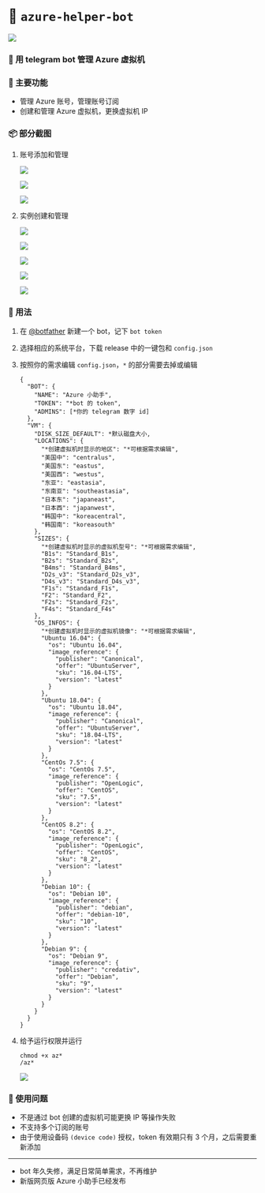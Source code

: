 # 🏺 `azure-helper-bot`

![](.README.MD_images/a2d1fdf3.png)

### 🍾 用 telegram bot 管理 Azure 虚拟机

### 🔖 主要功能

+ 管理 Azure 账号，管理账号订阅
+ 创建和管理 Azure 虚拟机，更换虚拟机 IP

### 📦 部分截图

1. 账号添加和管理

   ![](.README.MD_images/e815d712.png)

   ![](.README.MD_images/7f1ab67c.png)

   ![](.README.MD_images/abd90457.png)

2. 实例创建和管理

   ![](.README.MD_images/b69421f5.png)

   ![](.README.MD_images/03508508.png)

   ![](.README.MD_images/f71ed087.png)

   ![](.README.MD_images/c082551f.png)

   ![](.README.MD_images/0655ae9e.png)

### 🌌 用法

1. 在 [@botfather](https://t.me/botfather) 新建一个 bot，记下 `bot token`

2. 选择相应的系统平台，下载 release 中的一键包和 `config.json`

3. 按照你的需求编辑 `config.json`，`*` 的部分需要去掉或编辑

   ```
   {
     "BOT": {
       "NAME": "Azure 小助手",
       "TOKEN": "*bot 的 token",
       "ADMINS": [*你的 telegram 数字 id]
     },
     "VM": {
       "DISK_SIZE_DEFAULT": *默认磁盘大小,
       "LOCATIONS": {
         "*创建虚拟机时显示的地区": "*可根据需求编辑",
         "美国中": "centralus",
         "美国东": "eastus",
         "美国西": "westus",
         "东亚": "eastasia",
         "东南亚": "southeastasia",
         "日本东": "japaneast",
         "日本西": "japanwest",
         "韩国中": "koreacentral",
         "韩国南": "koreasouth"
       },
       "SIZES": {
         "*创建虚拟机时显示的虚拟机型号": "*可根据需求编辑",
         "B1s": "Standard_B1s",
         "B2s": "Standard_B2s",
         "B4ms": "Standard_B4ms",
         "D2s_v3": "Standard_D2s_v3",
         "D4s_v3": "Standard_D4s_v3",
         "F1s": "Standard_F1s",
         "F2": "Standard_F2",
         "F2s": "Standard_F2s",
         "F4s": "Standard_F4s"
       },
       "OS_INFOS": {
         "*创建虚拟机时显示的虚拟机镜像": "*可根据需求编辑",
         "Ubuntu 16.04": {
           "os": "Ubuntu 16.04",
           "image_reference": {
             "publisher": "Canonical",
             "offer": "UbuntuServer",
             "sku": "16.04-LTS",
             "version": "latest"
           }
         },
         "Ubuntu 18.04": {
           "os": "Ubuntu 18.04",
           "image_reference": {
             "publisher": "Canonical",
             "offer": "UbuntuServer",
             "sku": "18.04-LTS",
             "version": "latest"
           }
         },
         "CentOs 7.5": {
           "os": "CentOs 7.5",
           "image_reference": {
             "publisher": "OpenLogic",
             "offer": "CentOS",
             "sku": "7.5",
             "version": "latest"
           }
         },
         "CentOS 8.2": {
           "os": "CentOS 8.2",
           "image_reference": {
             "publisher": "OpenLogic",
             "offer": "CentOS",
             "sku": "8_2",
             "version": "latest"
           }
         },
         "Debian 10": {
           "os": "Debian 10",
           "image_reference": {
             "publisher": "debian",
             "offer": "debian-10",
             "sku": "10",
             "version": "latest"
           }
         },
         "Debian 9": {
           "os": "Debian 9",
           "image_reference": {
             "publisher": "credativ",
             "offer": "Debian",
             "sku": "9",
             "version": "latest"
           }
         }
       }
     }
   }
   ```

4. 给予运行权限并运行

   ```
   chmod +x az*
   /az*
   ```

   ![](.README.MD_images/31851b79.png)

### 🐛 使用问题

+ 不是通过 bot 创建的虚拟机可能更换 IP 等操作失败
+ 不支持多个订阅的账号
+ 由于使用设备码 `(device code)` 授权，token 有效期只有 3 个月，之后需要重新添加

***

+ bot 年久失修，满足日常简单需求，不再维护
+ 新版网页版 Azure 小助手已经发布


